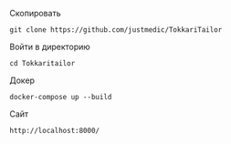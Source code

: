 
Скопировать
```
git clone https://github.com/justmedic/TokkariTailor
```

Войти в директорию
```
cd Tokkaritailor
```


Докер
```
docker-compose up --build
```

Сайт
```
http://localhost:8000/
```
